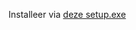Installeer via [deze setup.exe](https://github.com/AP-Elektronica-ICT/APWPFExamMonitorManager/releases/tag/portable1)
